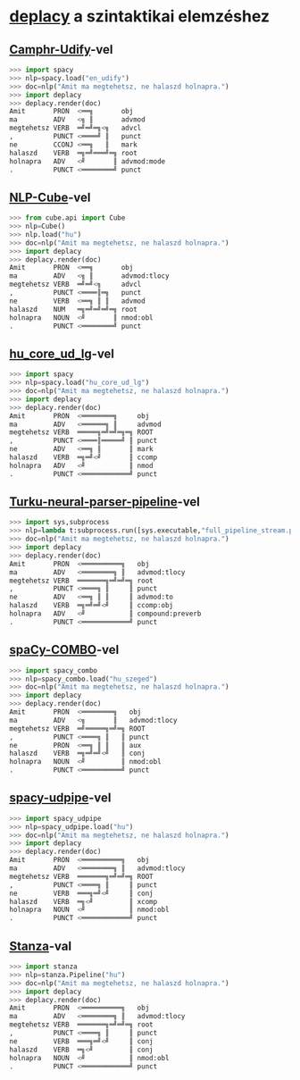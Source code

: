 # [deplacy](https://koichiyasuoka.github.io/deplacy/) a szintaktikai elemzéshez

## [Camphr-Udify](https://camphr.readthedocs.io/en/latest/notes/udify.html)-vel

```py
>>> import spacy
>>> nlp=spacy.load("en_udify")
>>> doc=nlp("Amit ma megtehetsz, ne halaszd holnapra.")
>>> import deplacy
>>> deplacy.render(doc)
Amit       PRON  <══╗       obj
ma         ADV   <╗ ║       advmod
megtehetsz VERB  ═╝═╝═╗<╗   advcl
,          PUNCT <════╝ ║   punct
ne         CCONJ <══╗   ║   mark
halaszd    VERB  ═╗═╝═══╝═╗ root
holnapra   ADV   <╝       ║ advmod:mode
.          PUNCT <════════╝ punct
```

## [NLP-Cube](https://github.com/Adobe/NLP-Cube)-vel

```py
>>> from cube.api import Cube
>>> nlp=Cube()
>>> nlp.load("hu")
>>> doc=nlp("Amit ma megtehetsz, ne halaszd holnapra.")
>>> import deplacy
>>> deplacy.render(doc)
Amit       PRON  <══╗       obj
ma         ADV   <╗ ║       advmod:tlocy
megtehetsz VERB  ═╝═╝<╗     advcl
,          PUNCT <════║═╗   punct
ne         VERB  <══╗ ║ ║   advmod
halaszd    NUM   ═╗═╝═╝═╝═╗ root
holnapra   NOUN  <╝       ║ nmod:obl
.          PUNCT <════════╝ punct
```

## [hu_core_ud_lg](https://github.com/oroszgy/spacy-hungarian-models)-vel

```py
>>> import spacy
>>> nlp=spacy.load("hu_core_ud_lg")
>>> doc=nlp("Amit ma megtehetsz, ne halaszd holnapra.")
>>> import deplacy
>>> deplacy.render(doc)
Amit       PRON  <════════╗     obj
ma         ADV   <══════╗ ║     advmod
megtehetsz VERB  ═════╗═╝═╝═╗═╗ ROOT
,          PUNCT <════║═════╝ ║ punct
ne         ADV   <══╗ ║       ║ mark
halaszd    VERB  ═╗═╝<╝       ║ ccomp
holnapra   ADV   <╝           ║ nmod
.          PUNCT <════════════╝ punct
```

## [Turku-neural-parser-pipeline](https://turkunlp.org/Turku-neural-parser-pipeline/)-vel

```py
>>> import sys,subprocess
>>> nlp=lambda t:subprocess.run([sys.executable,"full_pipeline_stream.py","--gpu","-1","--conf","models_hu_szeged/pipelines.yaml"],cwd="Turku-neural-parser-pipeline",input=t,encoding="utf-8",stdout=subprocess.PIPE).stdout
>>> doc=nlp("Amit ma megtehetsz, ne halaszd holnapra.")
>>> import deplacy
>>> deplacy.render(doc)
Amit       PRON  <══════════╗   obj
ma         ADV   <════════╗ ║   advmod:tlocy
megtehetsz VERB  ═══════╗═╝═╝═╗ root
,          PUNCT <════╗ ║     ║ punct
ne         ADV   <══╗ ║ ║     ║ advmod:to
halaszd    VERB  ═╗═╝═╝<╝     ║ ccomp:obj
holnapra   ADV   <╝           ║ compound:preverb
.          PUNCT <════════════╝ punct
```

## [spaCy-COMBO](https://github.com/KoichiYasuoka/spaCy-COMBO)-vel

```py
>>> import spacy_combo
>>> nlp=spacy_combo.load("hu_szeged")
>>> doc=nlp("Amit ma megtehetsz, ne halaszd holnapra.")
>>> import deplacy
>>> deplacy.render(doc)
Amit       PRON  <════════╗   obj
ma         ADV   <╗       ║   advmod:tlocy
megtehetsz VERB  ═╝═════╗═╝═╗ ROOT
,          PUNCT <════╗ ║   ║ punct
ne         PRON  <══╗ ║ ║   ║ aux
halaszd    VERB  ═╗═╝═╝<╝   ║ conj
holnapra   NOUN  <╝         ║ nmod:obl
.          PUNCT <══════════╝ punct
```

## [spacy-udpipe](https://github.com/TakeLab/spacy-udpipe)-vel

```py
>>> import spacy_udpipe
>>> nlp=spacy_udpipe.load("hu")
>>> doc=nlp("Amit ma megtehetsz, ne halaszd holnapra.")
>>> import deplacy
>>> deplacy.render(doc)
Amit       PRON  <══════════╗   obj
ma         ADV   <════════╗ ║   advmod:tlocy
megtehetsz VERB  ═══════╗═╝═╝═╗ ROOT
,          PUNCT <════╗ ║     ║ punct
ne         VERB  ═══╗═╝<╝     ║ conj
halaszd    VERB  ═╗<╝         ║ xcomp
holnapra   NOUN  <╝           ║ nmod:obl
.          PUNCT <════════════╝ punct
```

## [Stanza](https://stanfordnlp.github.io/stanza)-val

```py
>>> import stanza
>>> nlp=stanza.Pipeline("hu")
>>> doc=nlp("Amit ma megtehetsz, ne halaszd holnapra.")
>>> import deplacy
>>> deplacy.render(doc)
Amit       PRON  <══════════╗   obj
ma         ADV   <════════╗ ║   advmod:tlocy
megtehetsz VERB  ═══════╗═╝═╝═╗ root
,          PUNCT <════╗ ║     ║ punct
ne         VERB  ═══╗═╝<╝     ║ conj
halaszd    VERB  ═╗<╝         ║ conj
holnapra   NOUN  <╝           ║ nmod:obl
.          PUNCT <════════════╝ punct
```

